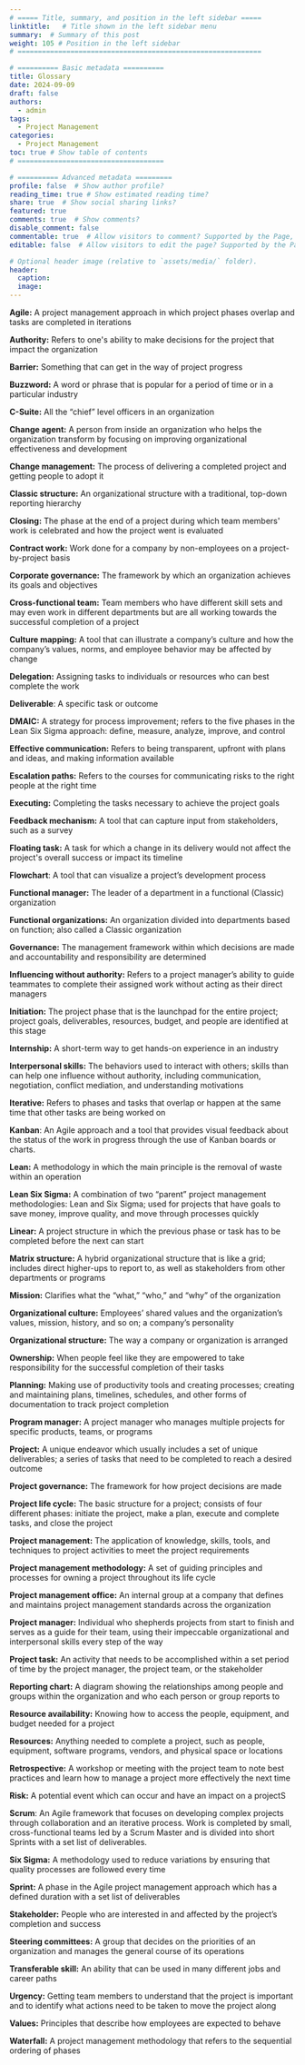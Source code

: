 ```yaml
---
# ===== Title, summary, and position in the left sidebar =====
linktitle:   # Title shown in the left sidebar menu
summary:  # Summary of this post
weight: 105 # Position in the left sidebar
# ============================================================

# ========== Basic metadata ==========
title: Glossary 
date: 2024-09-09
draft: false
authors:
  - admin
tags:
  - Project Management
categories:
  - Project Management
toc: true # Show table of contents
# ====================================

# ========== Advanced metadata =========
profile: false  # Show author profile?
reading_time: true # Show estimated reading time?
share: true  # Show social sharing links?
featured: true
comments: true  # Show comments?
disable_comment: false
commentable: true  # Allow visitors to comment? Supported by the Page, Post, and Book content types.
editable: false  # Allow visitors to edit the page? Supported by the Page, Post, and Book content types.

# Optional header image (relative to `assets/media/` folder).
header:
  caption: 
  image:  
---
```


**Agile:** A project management approach in which project phases overlap and tasks are completed in iterations 

**Authority:** Refers to one's ability to make decisions for the project that impact the organization 

**Barrier:** Something that can get in the way of project progress

**Buzzword:** A word or phrase that is popular for a period of time or in a particular industry

**C-Suite:** All the “chief” level officers in an organization 

**Change agent:** A person from inside an organization who helps the organization transform by focusing on improving organizational effectiveness and development 

**Change management:** The process of delivering a completed project and getting people to adopt it 

**Classic structure:** An organizational structure with a traditional, top-down reporting hierarchy 

**Closing:** The phase at the end of a project during which team members' work is celebrated and how the project went is evaluated 

**Contract work:** Work done for a company by non-employees on a project-by-project basis 

**Corporate governance:** The framework by which an organization achieves its goals and objectives

**Cross-functional team:** Team members who have different skill sets and may even work in different departments but are all working towards the successful completion of a project

**Culture mapping:** A tool that can illustrate a company’s culture and how the company’s values, norms, and employee behavior may be affected by change

**Delegation:** Assigning tasks to individuals or resources who can best complete the work

**Deliverable**: A specific task or outcome

**DMAIC:** A strategy for process improvement; refers to the five phases in the Lean Six Sigma approach: define, measure, analyze, improve, and control

**Effective communication:** Refers to being transparent, upfront with plans and ideas, and making information available

**Escalation paths:** Refers to the courses for communicating risks to the right people at the right time

**Executing:** Completing the tasks necessary to achieve the project goals

**Feedback mechanism:** A tool that can capture input from stakeholders, such as a survey

**Floating task:** A task for which a change in its delivery would not affect the project's overall success or impact its timeline

**Flowchart**: A tool that can visualize a project’s development process 

**Functional manager:** The leader of a department in a functional (Classic) organization 

**Functional organizations:** An organization divided into departments based on function; also called a Classic organization

**Governance:** The management framework within which decisions are made and accountability and responsibility are determined

**Influencing without authority:** Refers to a project manager’s ability to guide teammates to complete their assigned work without acting as their direct managers 

**Initiation:** The project phase that is the launchpad for the entire project; project goals, deliverables, resources, budget, and people are identified at this stage 

**Internship:** A short-term way to get hands-on experience in an industry 

**Interpersonal skills:** The behaviors used to interact with others; skills than can help one influence without authority, including communication, negotiation, conflict mediation, and understanding motivations 

**Iterative:** Refers to phases and tasks that overlap or happen at the same time that other tasks are being worked on

**Kanban**: An Agile approach and a tool that provides visual feedback about the status of the work in progress through the use of Kanban boards or charts.

**Lean:** A methodology in which the main principle is the removal of waste within an operation

**Lean Six Sigma:** A combination of two “parent” project management methodologies: Lean and Six Sigma; used for projects that have goals to save money, improve quality, and move through processes quickly 

**Linear:** A project structure in which the previous phase or task has to be completed before the next can start

**Matrix structure:** A hybrid organizational structure that is like a grid; includes direct higher-ups to report to, as well as stakeholders from other departments or programs

**Mission:** Clarifies what the “what,” “who,” and “why” of the organization

**Organizational culture:** Employees’ shared values and the organization’s values, mission, history, and so on; a company’s personality 

**Organizational structure:** The way a company or organization is arranged 

**Ownership:** When people feel like they are empowered to take responsibility for the successful completion of their tasks

**Planning:** Making use of productivity tools and creating processes; creating and maintaining plans, timelines, schedules, and other forms of documentation to track project completion 

**Program manager:** A project manager who manages multiple projects for specific products, teams, or programs 

**Project:** A unique endeavor which usually includes a set of unique deliverables; a series of tasks that need to be completed to reach a desired outcome 

**Project governance:** The framework for how project decisions are made 

**Project life cycle:** The basic structure for a project; consists of four different phases: initiate the project, make a plan, execute and complete tasks, and close the project 

**Project management:** The application of knowledge, skills, tools, and techniques to project activities to meet the project requirements 

**Project management methodology:** A set of guiding principles and processes for owning a project throughout its life cycle

**Project management office:** An internal group at a company that defines and maintains project management standards across the organization 

**Project manager:** Individual who shepherds projects from start to finish and serves as a guide for their team, using their impeccable organizational and interpersonal skills every step of the way 

**Project task:** An activity that needs to be accomplished within a set period of time by the project manager, the project team, or the stakeholder

**Reporting chart:** A diagram showing the relationships among people and groups within the organization and who each person or group reports to 

**Resource availability:** Knowing how to access the people, equipment, and budget needed for a project 

**Resources:** Anything needed to complete a project, such as people, equipment, software programs, vendors, and physical space or locations 

**Retrospective:** A workshop or meeting with the project team to note best practices and learn how to manage a project more effectively the next time 

**Risk:** A potential event which can occur and have an impact on a projectS

**Scrum**: An Agile framework that focuses on developing complex projects through collaboration and an iterative process. Work is completed by small, cross-functional teams led by a Scrum Master and is divided into short Sprints with a set list of deliverables. 

**Six Sigma:** A methodology used to reduce variations by ensuring that quality processes are followed every time 

**Sprint:** A phase in the Agile project management approach which has a defined duration with a set list of deliverables 

**Stakeholder:** People who are interested in and affected by the project’s completion and success 

**Steering committees:** A group that decides on the priorities of an organization and manages the general course of its operations 

**Transferable skill:** An ability that can be used in many different jobs and career paths 

**Urgency:** Getting team members to understand that the project is important and to identify what actions need to be taken to move the project along 

**Values:** Principles that describe how employees are expected to behave 

**Waterfall:** A project management methodology that refers to the sequential ordering of phases